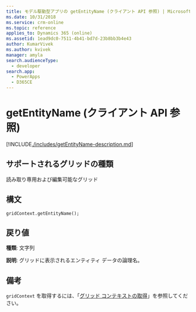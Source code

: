 ```yaml
---
title: モデル駆動型アプリの getEntityName (クライアント API 参照) | MicrosoftDocs
ms.date: 10/31/2018
ms.service: crm-online
ms.topic: reference
applies_to: Dynamics 365 (online)
ms.assetid: 1ead9dc0-7511-4b41-bd7d-23b8bb3b4e43
author: KumarVivek
ms.author: kvivek
manager: amyla
search.audienceType:
  - developer
search.app:
  - PowerApps
  - D365CE
---
```

# <a name="getentityname-client-api-reference"></a>getEntityName (クライアント API 参照)



[!INCLUDE[./includes/getEntityName-description.md](./includes/getEntityName-description.md)]

## <a name="grid-types-supported"></a>サポートされるグリッドの種類

読み取り専用および編集可能なグリッド

## <a name="syntax"></a>構文

`gridContext.getEntityName();`

## <a name="return-value"></a>戻り値

**種類**: 文字列

**説明**: グリッドに表示されるエンティティ データの論理名。

## <a name="remarks"></a>備考

`gridContext` を取得するには、「[グリッド コンテキストの取得](../../grids.md#bkmk_gridcontext)」を参照してください。 


